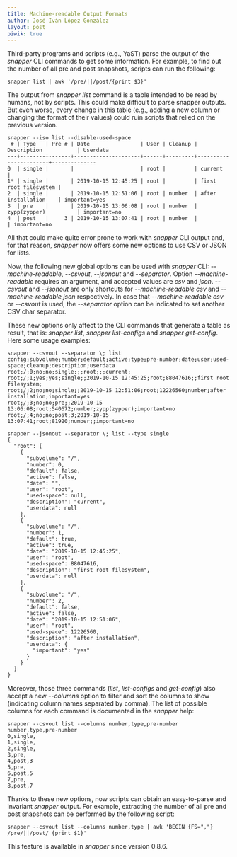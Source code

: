 ```yaml
---
title: Machine-readable Output Formats
author: José Iván López González
layout: post
piwik: true
---
```


Third-party programs and scripts (e.g., YaST) parse the output of the *snapper* CLI commands to get some information. For example, to find out the number of all pre and post snapshots, scripts can run the following:

~~~
snapper list | awk '/pre/||/post/{print $3}'
~~~

The output from *snapper list* command is a table intended to be read by humans, not by scripts. This could make difficult to parse snapper outputs. But even worse, every change in this table (e.g., adding a new column or changing the format of their values) could ruin scripts that relied on the previous version.

~~~
snapper --iso list --disable-used-space
 # | Type   | Pre # | Date                | User | Cleanup | Description           | Userdata
---+--------+-------+---------------------+------+---------+-----------------------+--------------
0  | single |       |                     | root |         | current               |
1* | single |       | 2019-10-15 12:45:25 | root |         | first root filesystem |
2  | single |       | 2019-10-15 12:51:06 | root | number  | after installation    | important=yes
3  | pre    |       | 2019-10-15 13:06:08 | root | number  | zypp(zypper)          | important=no
4  | post   |     3 | 2019-10-15 13:07:41 | root | number  |                       | important=no
~~~

All that could make quite error prone to work with *snapper* CLI output and, for that reason, *snapper* now offers some new options to use CSV or JSON for lists.

Now, the following new global options can be used with *snapper* CLI: *--machine-readable*, *--csvout*, *--jsonout* and *--separator*. Option *--machine-readable* requires an argument, and accepted values are *csv* and *json*. *--csvout* and *--jsonout* are only shortcuts for *--machine-readable csv* and *--machine-readable json* respectively. In case that *--machine-readable csv* or *--csvout* is used, the *--separator* option can be indicated to set another CSV char separator.

These new options only affect to the CLI commands that generate a table as result, that is: *snapper list*, *snapper list-configs* and *snapper get-config*. Here some usage examples:

~~~
snapper --csvout --separator \; list
config;subvolume;number;default;active;type;pre-number;date;user;used-space;cleanup;description;userdata
root;/;0;no;no;single;;;root;;;current;
root;/;1;yes;yes;single;;2019-10-15 12:45:25;root;88047616;;first root filesystem;
root;/;2;no;no;single;;2019-10-15 12:51:06;root;12226560;number;after installation;important=yes
root;/;3;no;no;pre;;2019-10-15 13:06:08;root;540672;number;zypp(zypper);important=no
root;/;4;no;no;post;3;2019-10-15 13:07:41;root;81920;number;;important=no

snapper --jsonout --separator \; list --type single
{
  "root": [
    {
      "subvolume": "/",
      "number": 0,
      "default": false,
      "active": false,
      "date": "",
      "user": "root",
      "used-space": null,
      "description": "current",
      "userdata": null
    },
    {
      "subvolume": "/",
      "number": 1,
      "default": true,
      "active": true,
      "date": "2019-10-15 12:45:25",
      "user": "root",
      "used-space": 88047616,
      "description": "first root filesystem",
      "userdata": null
    },
    {
      "subvolume": "/",
      "number": 2,
      "default": false,
      "active": false,
      "date": "2019-10-15 12:51:06",
      "user": "root",
      "used-space": 12226560,
      "description": "after installation",
      "userdata": {
        "important": "yes"
      }
    }
  ]
}
~~~

Moreover, those three commands (*list*, *list-configs* and *get-config*) also accept a new *--columns* option to filter and sort the columns to show (indicating column names separated by comma). The list of possible columns for each command is documented in the *snapper* help:

~~~
snapper --csvout list --columns number,type,pre-number
number,type,pre-number
0,single,
1,single,
2,single,
3,pre,
4,post,3
5,pre,
6,post,5
7,pre,
8,post,7
~~~

Thanks to these new options, now scripts can obtain an easy-to-parse and invariant *snapper* output. For example, extracting the number of all pre and post snapshots can be performed by the following script:

~~~
snapper --csvout list --columns number,type | awk 'BEGIN {FS=","} /pre/||/post/ {print $1}'
~~~

This feature is available in *snapper* since version 0.8.6.
